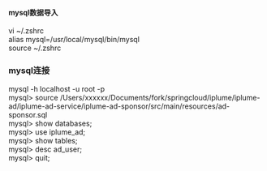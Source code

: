 #### mysql数据导入
vi ~/.zshrc  
alias mysql=/usr/local/mysql/bin/mysql  
source ~/.zshrc  

### mysql连接
mysql -h localhost -u root -p  
mysql> source /Users/xxxxxx/Documents/fork/springcloud/iplume/iplume-ad/iplume-ad-service/iplume-ad-sponsor/src/main/resources/ad-sponsor.sql  
mysql> show databases;  
mysql> use iplume_ad;  
mysql> show tables;  
mysql> desc ad_user;  
mysql> quit;  
